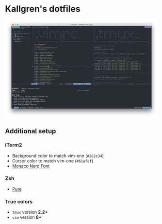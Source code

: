 # Kallgren's dotfiles

![Screenshot](screenshot.png "Screenshot")

## Additional setup

### iTerm2
* Background color to match vim-one (`#282c34`)
* Cursor color to match vim-one (`#61afef`)
* [Monaco Nerd Font](https://github.com/taohex/font/blob/master/Monaco%20for%20Powerline%20Nerd%20Font%20Complete.otf)

### Zsh
* [Pure](https://github.com/sindresorhus/pure)

### True colors
* `tmux` version **2.2+**
* `vim` version **8+**
